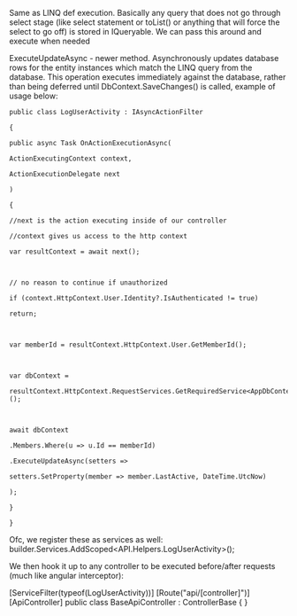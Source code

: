 
Same as LINQ def execution. Basically any query that does not go through select stage (like select statement or toList() or anything that will force the select to go off) is stored in IQueryable<T/>. We can pass this around and execute when needed 

ExecuteUpdateAsync - newer method. Asynchronously updates database rows for the entity instances which match the LINQ query from the database. This operation executes immediately against the database, rather than being deferred until DbContext.SaveChanges() is called, example of usage below:

```
public class LogUserActivity : IAsyncActionFilter

{

public async Task OnActionExecutionAsync(

ActionExecutingContext context,

ActionExecutionDelegate next

)

{

//next is the action executing inside of our controller

//context gives us access to the http context

var resultContext = await next();

  

// no reason to continue if unauthorized

if (context.HttpContext.User.Identity?.IsAuthenticated != true)

return;

  

var memberId = resultContext.HttpContext.User.GetMemberId();

  

var dbContext =

resultContext.HttpContext.RequestServices.GetRequiredService<AppDbContext>();

  

await dbContext

.Members.Where(u => u.Id == memberId)

.ExecuteUpdateAsync(setters =>

setters.SetProperty(member => member.LastActive, DateTime.UtcNow)

);

}

}
```

Ofc, we register these as services as well:
builder.Services.AddScoped<API.Helpers.LogUserActivity>();

We then hook it up to any controller to be executed before/after requests (much like angular interceptor):

[ServiceFilter(typeof(LogUserActivity))]
[Route("api/[controller]")]
[ApiController]
public class BaseApiController : ControllerBase { }
